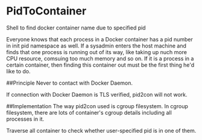 # PidToContainer
Shell to find docker container name due to specified pid

Everyone knows that each process in a Docker container has a pid number in init pid namespace as well. If a sysadmin enters the host machine and finds that one process is running out of its way, like taking up nuch more CPU resource, comsuing too much memory and so on. If it is a process in a certain container, then finding this container out must be the first thing he'd like to do.

##Principle
Never to contact with Docker Daemon.

If connection with Docker Daemon is TLS verified, pid2con will not work.

##Implementation
The way pid2con used is cgroup filesystem. In cgroup filesystem, there are lots of container's cgroup details including all processes in it. 

Traverse all container to check whether user-specified pid is in one of them.
